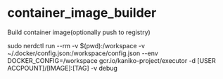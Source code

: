 # container_image_builder
Build container image(optionally push to registry) 

sudo nerdctl run --rm -v $(pwd):/workspace -v ~/.docker/config.json:/workspace/config.json --env DOCKER_CONFIG=/workspace gcr.io/kaniko-project/executor -d [USER ACCPOUNT]/[IMAGE]:[TAG] -v debug

